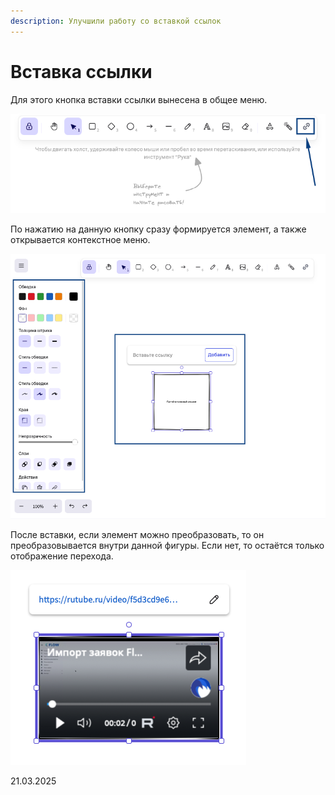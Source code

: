 ```yaml
---
description: Улучшили работу со вставкой ссылок
---
```


# Вставка ссылки

Для этого кнопка вставки ссылки вынесена в общее меню.

![](<../../.gitbook/assets/image (7).png>)

По нажатию на данную кнопку сразу формируется элемент, а также открывается контекстное меню.

![](<../../.gitbook/assets/image (8).png>)

После вставки, если элемент можно преобразовать, то он преобразовывается внутри данной фигуры. Если нет, то остаётся только отображение перехода.

![](<../../.gitbook/assets/image (9).png>)

21.03.2025
